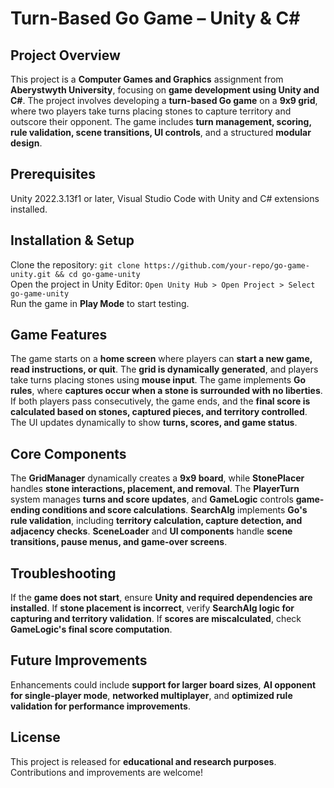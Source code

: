 # Turn-Based Go Game – Unity & C#  
## Project Overview  
This project is a **Computer Games and Graphics** assignment from **Aberystwyth University**, focusing on **game development using Unity and C#**. The project involves developing a **turn-based Go game** on a **9x9 grid**, where two players take turns placing stones to capture territory and outscore their opponent. The game includes **turn management, scoring, rule validation, scene transitions, UI controls**, and a structured **modular design**.  

## Prerequisites  
Unity 2022.3.13f1 or later, Visual Studio Code with Unity and C# extensions installed.  

## Installation & Setup  
Clone the repository: `git clone https://github.com/your-repo/go-game-unity.git && cd go-game-unity`  
Open the project in Unity Editor: `Open Unity Hub > Open Project > Select go-game-unity`  
Run the game in **Play Mode** to start testing.  

## Game Features  
The game starts on a **home screen** where players can **start a new game, read instructions, or quit**. The **grid is dynamically generated**, and players take turns placing stones using **mouse input**. The game implements **Go rules**, where **captures occur when a stone is surrounded with no liberties**. If both players pass consecutively, the game ends, and the **final score is calculated based on stones, captured pieces, and territory controlled**. The UI updates dynamically to show **turns, scores, and game status**.  

## Core Components  
The **GridManager** dynamically creates a **9x9 board**, while **StonePlacer** handles **stone interactions, placement, and removal**. The **PlayerTurn** system manages **turns and score updates**, and **GameLogic** controls **game-ending conditions and score calculations**. **SearchAlg** implements **Go's rule validation**, including **territory calculation, capture detection, and adjacency checks**. **SceneLoader** and **UI components** handle **scene transitions, pause menus, and game-over screens**.  

## Troubleshooting  
If the **game does not start**, ensure **Unity and required dependencies are installed**. If **stone placement is incorrect**, verify **SearchAlg logic for capturing and territory validation**. If **scores are miscalculated**, check **GameLogic's final score computation**.  

## Future Improvements  
Enhancements could include **support for larger board sizes**, **AI opponent for single-player mode**, **networked multiplayer**, and **optimized rule validation for performance improvements**.  

## License  
This project is released for **educational and research purposes**. Contributions and improvements are welcome!  
